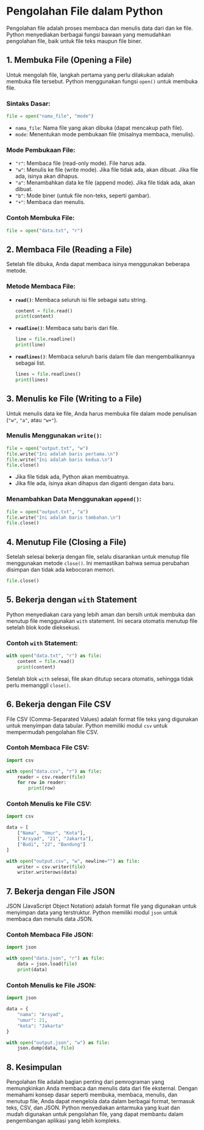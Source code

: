 # **Pengolahan File dalam Python**

Pengolahan file adalah proses membaca dan menulis data dari dan ke file. Python menyediakan berbagai fungsi bawaan yang memudahkan pengolahan file, baik untuk file teks maupun file biner.

## **1. Membuka File (Opening a File)**

Untuk mengolah file, langkah pertama yang perlu dilakukan adalah membuka file tersebut. Python menggunakan fungsi `open()` untuk membuka file.

### **Sintaks Dasar:**

```python
file = open("nama_file", "mode")
```

- `nama_file`: Nama file yang akan dibuka (dapat mencakup path file).
- `mode`: Menentukan mode pembukaan file (misalnya membaca, menulis).

### **Mode Pembukaan File:**

- `"r"`: Membaca file (read-only mode). File harus ada.
- `"w"`: Menulis ke file (write mode). Jika file tidak ada, akan dibuat. Jika file ada, isinya akan dihapus.
- `"a"`: Menambahkan data ke file (append mode). Jika file tidak ada, akan dibuat.
- `"b"`: Mode biner (untuk file non-teks, seperti gambar).
- `"+"`: Membaca dan menulis.

### **Contoh Membuka File:**

```python
file = open("data.txt", "r")
```

## **2. Membaca File (Reading a File)**

Setelah file dibuka, Anda dapat membaca isinya menggunakan beberapa metode.

### **Metode Membaca File:**

- **`read()`**: Membaca seluruh isi file sebagai satu string.
  
    ```python
    content = file.read()
    print(content)
    ```

- **`readline()`**: Membaca satu baris dari file.
  
    ```python
    line = file.readline()
    print(line)
    ```

- **`readlines()`**: Membaca seluruh baris dalam file dan mengembalikannya sebagai list.
  
    ```python
    lines = file.readlines()
    print(lines)
    ```

## **3. Menulis ke File (Writing to a File)**

Untuk menulis data ke file, Anda harus membuka file dalam mode penulisan (`"w"`, `"a"`, atau `"w+"`).

### **Menulis Menggunakan `write()`:**

```python
file = open("output.txt", "w")
file.write("Ini adalah baris pertama.\n")
file.write("Ini adalah baris kedua.\n")
file.close()
```

- Jika file tidak ada, Python akan membuatnya.
- Jika file ada, isinya akan dihapus dan diganti dengan data baru.

### **Menambahkan Data Menggunakan `append()`**:

```python
file = open("output.txt", "a")
file.write("Ini adalah baris tambahan.\n")
file.close()
```

## **4. Menutup File (Closing a File)**

Setelah selesai bekerja dengan file, selalu disarankan untuk menutup file menggunakan metode `close()`. Ini memastikan bahwa semua perubahan disimpan dan tidak ada kebocoran memori.

```python
file.close()
```

## **5. Bekerja dengan `with` Statement**

Python menyediakan cara yang lebih aman dan bersih untuk membuka dan menutup file menggunakan `with` statement. Ini secara otomatis menutup file setelah blok kode dieksekusi.

### **Contoh `with` Statement:**

```python
with open("data.txt", "r") as file:
    content = file.read()
    print(content)
```

Setelah blok `with` selesai, file akan ditutup secara otomatis, sehingga tidak perlu memanggil `close()`.

## **6. Bekerja dengan File CSV**

File CSV (Comma-Separated Values) adalah format file teks yang digunakan untuk menyimpan data tabular. Python memiliki modul `csv` untuk mempermudah pengolahan file CSV.

### **Contoh Membaca File CSV:**

```python
import csv

with open("data.csv", "r") as file:
    reader = csv.reader(file)
    for row in reader:
        print(row)
```

### **Contoh Menulis ke File CSV:**

```python
import csv

data = [
    ["Nama", "Umur", "Kota"],
    ["Arsyad", "21", "Jakarta"],
    ["Budi", "22", "Bandung"]
]

with open("output.csv", "w", newline="") as file:
    writer = csv.writer(file)
    writer.writerows(data)
```

## **7. Bekerja dengan File JSON**

JSON (JavaScript Object Notation) adalah format file yang digunakan untuk menyimpan data yang terstruktur. Python memiliki modul `json` untuk membaca dan menulis data JSON.

### **Contoh Membaca File JSON:**

```python
import json

with open("data.json", "r") as file:
    data = json.load(file)
    print(data)
```

### **Contoh Menulis ke File JSON:**

```python
import json

data = {
    "nama": "Arsyad",
    "umur": 21,
    "kota": "Jakarta"
}

with open("output.json", "w") as file:
    json.dump(data, file)
```

## **8. Kesimpulan**

Pengolahan file adalah bagian penting dari pemrograman yang memungkinkan Anda membaca dan menulis data dari file eksternal. Dengan memahami konsep dasar seperti membuka, membaca, menulis, dan menutup file, Anda dapat mengelola data dalam berbagai format, termasuk teks, CSV, dan JSON. Python menyediakan antarmuka yang kuat dan mudah digunakan untuk pengolahan file, yang dapat membantu dalam pengembangan aplikasi yang lebih kompleks.